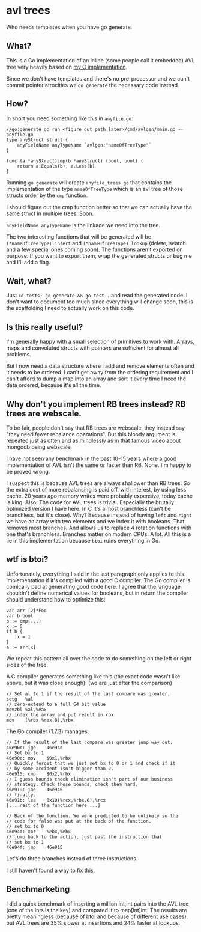 # avl trees

Who needs templates when you have go generate.

## What?

This is a Go implementation of an inline (some people call it embedded)
AVL tree very heavily based on [my C implementation](https://github.com/art4711/stuff/tree/master/avl).

Since we don't have templates and there's no pre-processor and we
can't commit pointer atrocities we `go generate` the necessary code
instead.

## How?

In short you need something like this in `anyfile.go`:

    //go:generate go run <figure out path later>/cmd/avlgen/main.go -- anyfile.go
    type anyStruct struct {
        anyFieldName anyTypeName `avlgen:"nameOfTreeType"`
    }

    func (a *anyStruct)cmp(b *anyStruct) (bool, bool) {
        return a.Equals(b), a.Less(b)
    }

Running `go generate` will create `anyfile_trees.go` that contains the
implementation of the type `nameOfTreeType` which is an avl tree of
those structs order by the `cmp` function.

I should figure out the cmp function better so that we can actually
have the same struct in multiple trees. Soon.

`anyFieldName anyTypeName` is the linkage we need into the tree.

The two interesting functions that will be generated will be
`(*nameOfTreeType).insert` and `(*nameOfTreeType).lookup` (delete,
search and a few special ones coming soon). The functions aren't
exported on purpose. If you want to export them, wrap the generated
structs or bug me and I'll add a flag.

## Wait, what?

Just `cd tests; go generate && go test .` and read the generated
code. I don't want to document too much since everything will change
soon, this is the scaffolding I need to actually work on this code.

## Is this really useful?

I'm generally happy with a small selection of primitives to work with.
Arrays, maps and convoluted structs with pointers are sufficient for
almost all problems.

But I now need a data structure where I add and remove elements often
and it needs to be ordered. I can't get away from the ordering
requirement and I can't afford to dump a map into an array and sort
it every time I need the data ordered, because it's all the time.

## Why don't you implement RB trees instead? RB trees are webscale.

To be fair, people don't say that RB trees are webscale, they instead
say "they need fewer rebalance operations". But this bloody argument
is repeated just as often and as mindlessly as in that famous video
about mongodb being webscale.

I have not seen any benchmark in the past 10-15 years where a good
implementation of AVL isn't the same or faster than RB. None. I'm
happy to be proved wrong.

I suspect this is because AVL trees are always shallower than RB
trees. So the extra cost of more rebalancing is paid off, with
interest, by using less cache. 20 years ago memory writes were
probably expensive, today cache is king. Also. The code for AVL trees
is trivial. Especially the brutally optimized version I have here. In
C it's almost branchless (can't be branchless, but it's close). Why?
Because instead of having `left` and `right` we have an array with two
elements and we index it with booleans. That removes most
branches. And allows us to replace 4 rotation functions with one
that's branchless. Branches matter on modern CPUs. A lot. All this is
a lie in this implementation because `btoi` ruins everything in Go.

## wtf is btoi?

Unfortunately, everything I said in the last paragraph only applies to
this implementation if it's compiled with a good C compiler. The Go
compiler is comically bad at generating good code here. I agree that
the language shouldn't define numerical values for booleans, but in
return the compiler should understand how to optimize this:

    var arr [2]*Foo
    var b bool
    b := cmp(...)
    x := 0
    if b {
        x = 1
    }
    a := arr[x]

We repeat this pattern all over the code to do something on the left
or right sides of the tree.

A C compiler generates something like this (the exact code wasn't like
above, but it was close enough): (we are just after the comparison)

    // Set al to 1 if the result of the last compare was greater.
    setg   %al
    // zero-extend to a full 64 bit value
    movzbl %al,%eax
    // index the array and put result in rbx
    mov    (%rbx,%rax,8),%rbx

The Go compiler (1.7.3) manages:

    // If the result of the last compare was greater jump way out.
    46e90c: jge    46e94d
    // Set bx to 1
    46e90e: mov    $0x1,%rbx
    // Quickly forget that we just set bx to 0 or 1 and check if it
    // by some accident isn't bigger than 2.
    46e915: cmp    $0x2,%rbx
    // I guess bounds check elimination isn't part of our business
    // strategy. Check those bounds, check them hard.
    46e919: jae    46e946
    // finally.
    46e91b: lea    0x10(%rcx,%rbx,8),%rcx
    [... rest of the function here ...]
    
    // Back of the function. We were predicted to be unlikely so the
    // code for false was put at the back of the function.
    // set bx to 0
    46e94d: xor    %ebx,%ebx
    // jump back to the action, just past the instruction that
    // set bx to 1
    46e94f: jmp    46e915

Let's do three branches instead of three instructions.

I still haven't found a way to fix this.

## Benchmarketing

I did a quick benchmark of inserting a million int,int pairs into the
AVL tree (one of the ints is the key) and compared it to map[int]int.
The results are pretty meaningless (because of btoi and because of
different use cases), but AVL trees are 35% slower at insertions and
24% faster at lookups.
